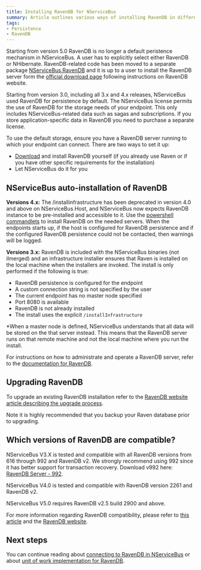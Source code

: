 ```yaml
---
title: Installing RavenDB for NServiceBus
summary: Article outlines various ways of installing RavenDB in different versions of NServiceBus. As of version 5 it is mostly obsolete due to the fact that RavenDB is no longer part of the core.
tags:
- Persistence
- RavenDB
---
```


Starting from version 5.0 RavenDB is no longer a default peristence mechanism in NServiceBus. A user has to explicitly select either RavenDB or NHibernate. RavenDB-related code has been moved to a separate package [NServiceBus.RavenDB](https://www.nuget.org/packages/NServiceBus.RavenDB) and it is up to a user to install the RavenDB server form the [official download page](http://ravendb.net/download) following instructions on RavenDB website.

Starting from version 3.0, including all 3.x and 4.x releases, NServiceBus used RavenDB for persistence by default. The NServiceBus license permits the use of RavenDB for the storage needs of your endpoint. This only includes NServiceBus-related data such as sagas and subscriptions. If you store application-specific data in RavenDB you need to purchase a separate license.

To use the default storage, ensure you have a RavenDB server running to which your endpoint can connect. There are two ways to set it up:

-   [Download](http://ravendb.net/download) and install RavenDB yourself (if you already use Raven or if you have other specific requirements for the installation)
-   Let NServiceBus do it for you

## NServiceBus auto-installation of RavenDB

**Versions 4.x:** The /installinfrastructure has been deprecated in version 4.0 and above on NServiceBus.Host, and NServiceBus now expects RavenDB instance to be pre-installed and accessible to it. Use the [powershell commandlets](managing-nservicebus-using-powershell.md) to install RavenDB on the needed servers. When the endpoints starts up, if the host is configured for RavenDB persistence and if the configured RavenDB persistence could not be contacted, then warnings will be logged.

**Versions 3.x:** RavenDB is included with the NServiceBus binaries (not ilmerged) and an infrastructure installer ensures that Raven is installed on the local machine when the installers are invoked. The install is only performed if the following is true:

-   RavenDB persistence is configured for the endpoint
-   A custom connection string is not specified by the user
-   The current endpoint has no master node specified
-   Port 8080 is available
-   RavenDB is not already installed
-   The install uses the explicit `/installInfrastructure`

\*When a master node is defined, NServiceBus understands that all data will be stored on the that server instead. This means that the RavenDB server runs on that remote machine and not the local machine where you run the install.

For instructions on how to administrate and operate a RavenDB server, refer to the [documentation for RavenDB](http://ravendb.net/docs/server/administration).

## Upgrading RavenDB

To upgrade an existing RavenDB installation refer to the [RavenDB website article describing the upgrade process](http://ravendb.net/docs/2.0/server/administration/upgrade).

Note it is highly recommended that you backup your Raven database prior to upgrading.

## Which versions of RavenDB are compatible?

NServiceBus V3.X is tested and compatible with all RavenDB versions from 616 through 992 and RavenDB v2. We strongly recommend using 992 since it has better support for transaction recovery. Download v992 here: [RavenDB Server - 992](http://hibernatingrhinos.com/builds/ravendb-stable-v1.0/992).

NServiceBus V4.0 is tested and compatible with RavenDB version 2261 and RavenDB v2.

NServiceBus V5.0 requires RavenDB v2.5 build 2900 and above.

For more information regarding RavenDB compatibility, please refer to [this article](VersionCompatibility.md) and the [RavenDB website](http://ravendb.net/docs/2.0/client-api/backward-compatibility).

## Next steps

You can continue reading about [connecting to RavenDB in NServiceBus](using-ravendb-in-nservicebus-connecting.md) or about [unit of work implementation for RavenDB](unit-of-work-implementation-for-ravendb.md).


